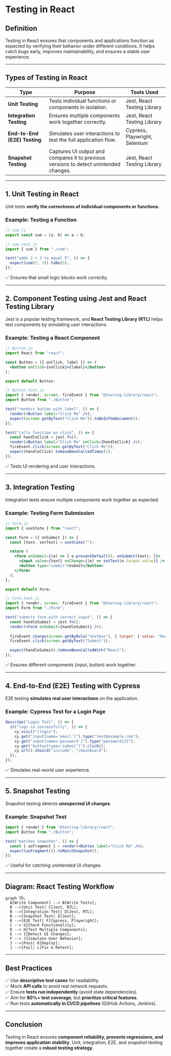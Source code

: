 # **Testing in React**

## **Definition**
Testing in React ensures that components and applications function as expected by verifying their behavior under different conditions. It helps catch bugs early, improves maintainability, and ensures a stable user experience.

---

## **Types of Testing in React**
| **Type**            | **Purpose** | **Tools Used** |
|---------------------|------------|---------------|
| **Unit Testing**   | Tests individual functions or components in isolation. | Jest, React Testing Library |
| **Integration Testing** | Ensures multiple components work together correctly. | Jest, React Testing Library |
| **End-to-End (E2E) Testing** | Simulates user interactions to test the full application flow. | Cypress, Playwright, Selenium |
| **Snapshot Testing** | Captures UI output and compares it to previous versions to detect unintended changes. | Jest, React Testing Library |

---

## **1. Unit Testing in React**
Unit tests **verify the correctness of individual components or functions**.

### **Example: Testing a Function**
```jsx
// sum.js
export const sum = (a, b) => a + b;
```
```jsx
// sum.test.js
import { sum } from "./sum";

test("adds 2 + 3 to equal 5", () => {
  expect(sum(2, 3)).toBe(5);
});
```
✅ Ensures that small logic blocks work correctly.  

---

## **2. Component Testing using Jest and React Testing Library**
Jest is a popular testing framework, and **React Testing Library (RTL)** helps test components by simulating user interactions.

### **Example: Testing a React Component**
```jsx
// Button.js
import React from "react";

const Button = ({ onClick, label }) => (
  <button onClick={onClick}>{label}</button>
);

export default Button;
```
```jsx
// Button.test.js
import { render, screen, fireEvent } from "@testing-library/react";
import Button from "./Button";

test("renders button with label", () => {
  render(<Button label="Click Me" />);
  expect(screen.getByText("Click Me")).toBeInTheDocument();
});

test("calls function on click", () => {
  const handleClick = jest.fn();
  render(<Button label="Click Me" onClick={handleClick} />);
  fireEvent.click(screen.getByText("Click Me"));
  expect(handleClick).toHaveBeenCalledTimes(1);
});
```
✅ Tests UI rendering and user interactions.

---

## **3. Integration Testing**
Integration tests ensure multiple components work together as expected.

### **Example: Testing Form Submission**
```jsx
// Form.js
import { useState } from "react";

const Form = ({ onSubmit }) => {
  const [text, setText] = useState("");

  return (
    <form onSubmit={(e) => { e.preventDefault(); onSubmit(text); }}>
      <input value={text} onChange={(e) => setText(e.target.value)} />
      <button type="submit">Submit</button>
    </form>
  );
};

export default Form;
```
```jsx
// Form.test.js
import { render, screen, fireEvent } from "@testing-library/react";
import Form from "./Form";

test("submits form with correct input", () => {
  const handleSubmit = jest.fn();
  render(<Form onSubmit={handleSubmit} />);
  
  fireEvent.change(screen.getByRole("textbox"), { target: { value: "React" } });
  fireEvent.click(screen.getByText("Submit"));

  expect(handleSubmit).toHaveBeenCalledWith("React");
});
```
✅ Ensures different components (input, button) work together.

---

## **4. End-to-End (E2E) Testing with Cypress**
E2E testing **simulates real user interactions** on the application.

### **Example: Cypress Test for a Login Page**
```javascript
describe("Login Test", () => {
  it("logs in successfully", () => {
    cy.visit("/login");
    cy.get("input[name='email']").type("test@example.com");
    cy.get("input[name='password']").type("password123");
    cy.get("button[type='submit']").click();
    cy.url().should("include", "/dashboard");
  });
});
```
✅ Simulates real-world user experience.

---

## **5. Snapshot Testing**
Snapshot testing detects **unexpected UI changes**.

### **Example: Snapshot Test**
```jsx
import { render } from "@testing-library/react";
import Button from "./Button";

test("matches snapshot", () => {
  const { asFragment } = render(<Button label="Click Me" />);
  expect(asFragment()).toMatchSnapshot();
});
```
✅ Useful for catching unintended UI changes.

---

## **Diagram: React Testing Workflow**
```mermaid
graph TD;
  A[Write Component] --> B[Write Tests];
  B -->|Unit Test| C[Jest, RTL];
  B -->|Integration Test| D[Jest, RTL];
  B -->|Snapshot Test| E[Jest];
  B -->|E2E Test| F[Cypress, Playwright];
  C --> G[Check Functionality];
  D --> H[Test Multiple Components];
  E --> I[Detect UI Changes];
  F --> J[Simulate User Behavior];
  J -->|Pass| K[Deploy];
  J -->|Fail| L[Fix & Retest];
```

---

## **Best Practices**
✅ Use **descriptive test cases** for readability.  
✅ Mock **API calls** to avoid real network requests.  
✅ Ensure **tests run independently** (avoid state dependencies).  
✅ Aim for **80%+ test coverage**, but **prioritize critical features**.  
✅ Run tests **automatically in CI/CD pipelines** (GitHub Actions, Jenkins).  

---

## **Conclusion**
Testing in React ensures **component reliability, prevents regressions, and improves application stability**. Unit, integration, E2E, and snapshot testing together create a **robust testing strategy**.